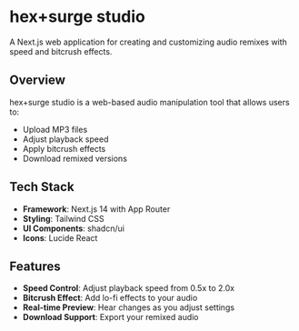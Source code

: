 # hex+surge studio

A Next.js web application for creating and customizing audio remixes with speed and bitcrush effects.

## Overview

hex+surge studio is a web-based audio manipulation tool that allows users to:
- Upload MP3 files
- Adjust playback speed
- Apply bitcrush effects
- Download remixed versions

## Tech Stack

- **Framework**: Next.js 14 with App Router
- **Styling**: Tailwind CSS
- **UI Components**: shadcn/ui
- **Icons**: Lucide React



## Features

- **Speed Control**: Adjust playback speed from 0.5x to 2.0x
- **Bitcrush Effect**: Add lo-fi effects to your audio
- **Real-time Preview**: Hear changes as you adjust settings
- **Download Support**: Export your remixed audio
